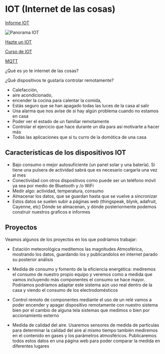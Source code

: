 # IOT (Internet de las cosas)


[Informe IOT](http://mattturck.com/iot2018/)

![Panorama IOT](http://mattturck.com/wp-content/uploads/2018/02/2018_Matt_Turck_IoT_Landscape_Final.png)


[Hazte un IOT](https://github.com/javacasm/IOT_Hazte)

[Curso de IOT](https://www.spainlabs.com/foros/tema-SpainLabs-con-el-IoT-para-tod-s)

[MQTT](https://www.spainlabs.com/foros/tema-SpainLabsIoT2018-Empezamos-Servidor-MQTT)



¿Qué es yo te internet de las cosas?

¿Qué dispositivos te gustaría controlar remotamente?

* Calefacción,
 * aire acondicionado,
 * encender la cocina para calentar la comida,
* Estás seguro que se han apagado todas las luces de la casa al salir
* Una alarma que nos avise de si hay algún problema cuando no estamos en casa
* Poder ver el estado de un familiar remotamente
* Controlar el ejercicio que hace durante un día para así motivarte a hacer más
* Todas las aplicaciones que si tu curro de la domótica de una casa

## Características de los dispositivos IOT

* Bajo consumo o mejor autosuficiente (un panel solar y una batería). Si tiene una pulsera de actividad sabrá que es necesario cargarla una vez al mes
* Conectividad con otros dispositivos como puede ser un teléfono móvil ya sea por medio de Bluetooth y /o WiFi
* Medir algo: actividad, temperatura, consumo
* Almacenar los datos, que se guardan hasta que se vuelve a sincronizar
* Estos datos se suelen subir a páginas web (thingspeak, blynk, adafruit, Cayenne, etc) Dónde se almacenan, y dónde posteriormente podemos construir nuestros graficos e informes

## Proyectos

Veamos algunos de los proyectos en los que podríamos trabajar:

* Estación meteorológica meditemos las magnitudes Atmosférica, mostrando los datos, guardando los y publicandolos en internet parado su posterior análisis

* Medida de consumo y fomento de la eficiencia energética: mediremos el consumo de nuestro propio equipo y veremos como a medida que vamos incluyendo más componentes el consumo se hace mayor. Podríamos podríamos adaptar este sistema aún uso real dentro de la casa y viendo el consumo de los electrodomésticos

* Control remoto de componentes mediante el uso de un relé vamos a poder encender y apagar dispositivo remotamente con nuestro sistema bien por el cambio de alguna tela sistemas que medimos o bien por accionamiento externo

* Medida de calidad del aire. Usaremos sensores de medida de partículas para determinar la calidad del aire al mismo tiempo también mediremos en el contenido en gases y los parámetros atmosféricos. Publicaremos todos estos datos en una página web para poder comparar la medida en diferentes lugares
